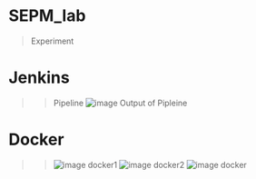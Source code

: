 # SEPM_lab
> Experiment

# Jenkins
>> Pipeline
>> ![image](https://user-images.githubusercontent.com/98691410/221517142-cfb26bac-49df-4bc7-bdaa-4a4026000604.png)
>> Output of Pipleine

# Docker
>>![image docker1](https://user-images.githubusercontent.com/98691410/232245879-fa1a8036-98fc-47db-8c2a-4657ac4a5450.png)
>>![image docker2](https://user-images.githubusercontent.com/98691410/232245913-91a6cc29-0126-44c1-9924-09dffe082842.png)
>>![image docker](https://user-images.githubusercontent.com/98691410/232245975-36820913-0a53-4697-b83c-3a3c1e436455.png)

